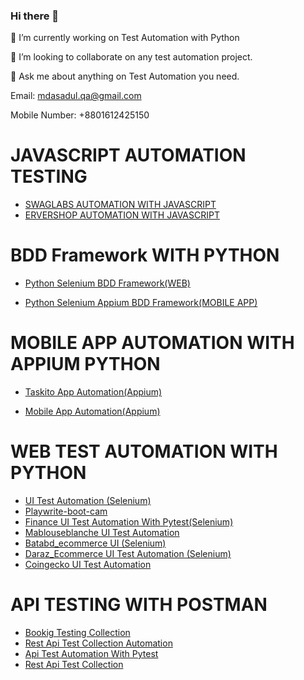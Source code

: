 ### Hi there 👋
🔭 I’m currently working on Test Automation with Python

👯 I’m looking to collaborate on any test automation project.

💬 Ask me about anything on Test Automation you need.

Email: mdasadul.qa@gmail.com

Mobile Number: +8801612425150

# JAVASCRIPT AUTOMATION TESTING
 *  <a href='https://github.com/asadulqa/SwagLabs'>SWAGLABS AUTOMATION WITH  JAVASCRIPT </a>
 *  <a href='https://github.com/asadulqa/EvershopIO'>ERVERSHOP AUTOMATION WITH JAVASCRIPT</a>
 

# BDD Framework WITH PYTHON
* <a href='https://github.com/asadulqa/Python-Selenium-BDD-Framework'>Python Selenium BDD Framework(WEB)</a>

* <a href='https://github.com/asadulqa/AppiumFramework'>Python Selenium Appium BDD Framework(MOBILE APP)</a>


# MOBILE APP AUTOMATION WITH APPIUM PYTHON
* <a href='https://github.com/asadulqa/Appium_Project'>Taskito App Automation(Appium)</a>

* <a href='https://github.com/asadulqa/Mobile-App-Automation'>Mobile App Automation(Appium)</a>



# WEB TEST AUTOMATION WITH PYTHON

* <a href='https://github.com/asadulqa/tutorialsninjaz_selenium'>UI Test Automation (Selenium)</a>
* <a href='https://github.com/asadulqa/playwrite-boot-camp'>Playwrite-boot-cam</a>
* <a href='https://github.com/asadulqa/financeassure'>Finance UI Test Automation With Pytest(Selenium)</a>
* <a href='https://github.com/asadulqa/Mablouseblanche_data-scraping-with-selenium-Webdriver'>Mablouseblanche UI Test Automation</a>
* <a href='https://github.com/asadulqa/-Batabd_data-scaping-with-Beautifulsoup4'>Batabd_ecommerce UI (Selenium)</a>
* <a href='https://github.com/asadulqa/Daraz_ecommerce-website-bangladesh'>Daraz_Ecommerce UI Test Automation (Selenium) </a>
* <a href='https://github.com/asadulqa/Coingecko'>Coingecko UI Test Automation</a>

# API TESTING WITH POSTMAN

*  <a href='https://github.com/asadulqa/apipostmanv0.3'>Bookig Testing Collection  </a>
*  <a href='https://github.com/asadulqa/postmanapitestcollection'>Rest Api Test Collection Automation </a>
*  <a href='https://github.com/asadulqa/api-automation'>Api Test Automation With Pytest</a>
*  <a href='https://github.com/asadulqa/API-testing-with-Postman'>Rest Api Test Collection </a>

<!--

Here are some ideas to get you started:

- 🔭 I’m currently working on ...
- 🌱 I’m currently learning ...
- 👯 I’m looking to collaborate on ...
- 🤔 I’m looking for help with ...
- 💬 Ask me about ...
- 📫 How to reach me: ...
- 😄 Pronouns: ...
- ⚡ Fun fact: ...
-->
